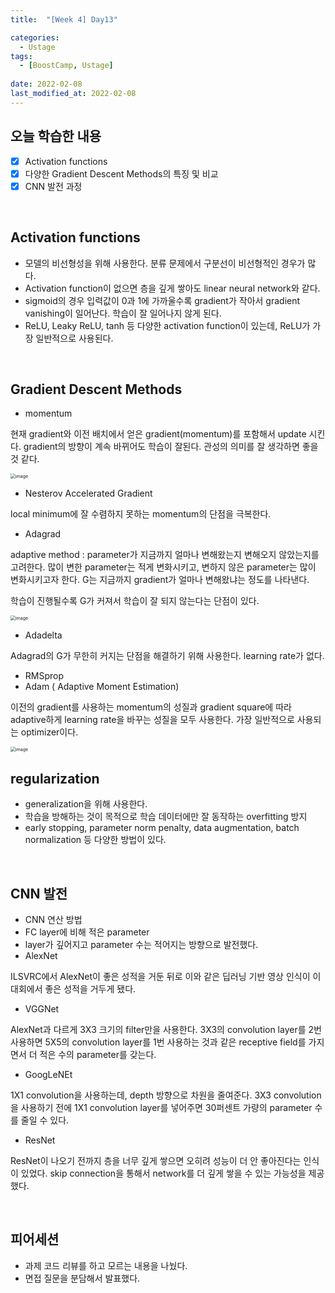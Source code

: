 ```yaml
---
title:  "[Week 4] Day13"

categories:
  - Ustage
tags:
  - [BoostCamp, Ustage]
 
date: 2022-02-08
last_modified_at: 2022-02-08
---
```


## 오늘 학습한 내용

- [x] Activation functions
- [x] 다양한 Gradient Descent Methods의 특징 및 비교
- [x] CNN 발전 과정

<br>

## Activation functions

* 모델의 비선형성을 위해 사용한다. 분류 문제에서 구분선이 비선형적인 경우가 많다.
* Activation function이 없으면 층을 깊게 쌓아도 linear neural network와 같다.
* sigmoid의 경우 입력값이 0과 1에 가까울수록 gradient가 작아서 gradient vanishing이 일어난다. 학습이 잘 일어나지 않게 된다. 
* ReLU, Leaky ReLU, tanh 등 다양한 activation function이 있는데, ReLU가 가장 일반적으로 사용된다.



<br>

## Gradient Descent Methods

* momentum 

 현재 gradient와 이전 배치에서 얻은 gradient(momentum)를 포함해서 update 시킨다. gradient의 방향이 계속 바뀌어도 학습이 잘된다. 관성의 의미를 잘 생각하면 좋을 것 같다.



<img src="https://user-images.githubusercontent.com/86605720/152819692-27f9883a-160a-459e-aeb6-82d5875b1390.png" alt="image" style="zoom:50%;" />

* Nesterov Accelerated Gradient

 local minimum에 잘 수렴하지 못하는 momentum의 단점을 극복한다.

* Adagrad

 adaptive method : parameter가 지금까지 얼마나 변해왔는지 변해오지 않았는지를 고려한다. 많이 변한 parameter는 적게 변화시키고, 변하지 않은 parameter는 많이 변화시키고자 한다. G는 지금까지 gradient가 얼마나 변해왔냐는 정도를 나타낸다. 

 학습이 진행될수록 G가 커져서 학습이 잘 되지 않는다는 단점이 있다.

<img src="https://user-images.githubusercontent.com/86605720/152822142-67bbe344-6c2e-4496-9b3f-ce89dc3338f3.png" alt="image" style="zoom:50%;" />

* Adadelta

 Adagrad의 G가 무한히 커지는 단점을 해결하기 위해 사용한다. learning rate가 없다.

* RMSprop
* Adam ( Adaptive Moment Estimation)

 이전의 gradient를 사용하는 momentum의 성질과 gradient square에 따라 adaptive하게 learning rate을 바꾸는 성질을 모두 사용한다. 가장 일반적으로 사용되는 optimizer이다. 

<img src="https://user-images.githubusercontent.com/86605720/152822912-0c3fcb77-004a-4215-825b-761607feaa38.png" alt="image" style="zoom:50%;" />

<br>

## regularization

* generalization을 위해 사용한다.
* 학습을 방해하는 것이 목적으로 학습 데이터에만 잘 동작하는 overfitting 방지
* early stopping, parameter norm penalty, data augmentation, batch normalization 등 다양한 방법이 있다.



<br>

## CNN 발전

* CNN 연산 방법
* FC layer에 비해 적은 parameter
* layer가 깊어지고 parameter 수는 적어지는 방향으로 발전했다.
* AlexNet 

 ILSVRC에서 AlexNet이 좋은 성적을 거둔 뒤로 이와 같은 딥러닝 기반 영상 인식이 이 대회에서 좋은 성적을 거두게 됐다.

* VGGNet 

 AlexNet과 다르게 3X3 크기의 filter만을 사용한다. 3X3의 convolution layer를 2번 사용하면 5X5의 convolution layer를 1번 사용하는 것과 같은 receptive field를 가지면서 더 적은 수의 parameter를 갖는다.

* GoogLeNEt

 1X1 convolution을 사용하는데, depth 방향으로 차원을 줄여준다. 3X3 convolution을 사용하기 전에 1X1 convolution layer를 넣어주면 30퍼센트 가량의 parameter 수를 줄일 수 있다.

* ResNet

 ResNet이 나오기 전까지 층을 너무 깊게 쌓으면 오히려 성능이 더 안 좋아진다는 인식이 있었다. skip connection을 통해서 network를 더 깊게 쌓을 수 있는 가능성을 제공했다.



<br>

## 피어세션

* 과제 코드 리뷰를 하고 모르는 내용을 나눴다.
* 면접 질문을 분담해서 발표했다.



​		